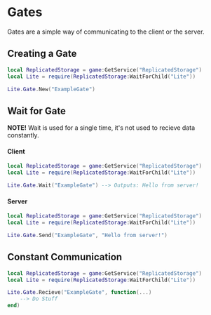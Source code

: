 # Gates
Gates are a simple way of communicating to the client or the server.

## Creating a Gate
```lua
local ReplicatedStorage = game:GetService("ReplicatedStorage")
local Lite = require(ReplicatedStorage:WaitForChild("Lite"))

Lite.Gate.New("ExampleGate")
```

## Wait for Gate
**NOTE!**
    Wait is used for a single time, it's not used to recieve data constantly.

#### Client 
```lua
local ReplicatedStorage = game:GetService("ReplicatedStorage")
local Lite = require(ReplicatedStorage:WaitForChild("Lite"))

Lite.Gate.Wait("ExampleGate") --> Outputs: Hello from server!
```

#### Server
```lua
local ReplicatedStorage = game:GetService("ReplicatedStorage")
local Lite = require(ReplicatedStorage:WaitForChild("Lite"))

Lite.Gate.Send("ExampleGate", "Hello from server!")
```

## Constant Communication
```lua
local ReplicatedStorage = game:GetService("ReplicatedStorage")
local Lite = require(ReplicatedStorage:WaitForChild("Lite"))

Lite.Gate.Recieve("ExampleGate", function(...)
	--> Do Stuff
end) 
```

